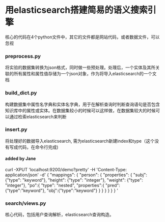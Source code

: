 # 用elasticsearch搭建简易的语义搜索引擎

核心的代码在4个python文件中，其它的文件都是网站代码，或者数据文件，可以忽视

### preprocess.py
将实验的数据集转换为json格式，同时做一些预处理。处理后，一个实体及其所关联的所有属性和属性值存储为一个json对象，作为将导入elasticsearch的一个文档

### build_dict.py
构建数据集中属性名字典和实体名字典，用于在解析查询时判断查询语句是否包含知识库中的属性或实体。在数据集较小的时候可以这样做，在数据集较大的时候可以通过检索elasticsearch来判断

### insert.py
将处理好的数据导入elasticsearch, 需为elasticsearch新建index和type（这个没有写成代码，在命令行完成)

#### added by Jane

curl -XPUT 'localhost:9200/demo?pretty' -H 'Content-Type: application/json' -d'
{
        "mappings": {
        "person": {
                "properties": {
                                 "subj": {"type": "keyword"},
                                 "height": {"type": "integer"},
                                 "weight": {"type": "integer"},
                           "po":{
                                "type": "nested",
                                "properties":{
                                        "pred":{"type":"keyword"},
                                          "obj":{"type":"keyword"}
                                }
                 }
             }
           }
   }
}
'


### search/views.py
核心代码，包括用户查询解析，elasticsearch查询构造。
